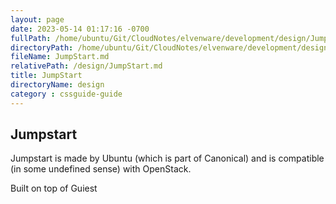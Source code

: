 ```yaml
---
layout: page
date: 2023-05-14 01:17:16 -0700
fullPath: /home/ubuntu/Git/CloudNotes/elvenware/development/design/JumpStart.md
directoryPath: /home/ubuntu/Git/CloudNotes/elvenware/development/design
fileName: JumpStart.md
relativePath: /design/JumpStart.md
title: JumpStart
directoryName: design
category : cssguide-guide
---
```


## Jumpstart

Jumpstart is made by Ubuntu (which is part of Canonical) and is compatible (in some undefined sense) with OpenStack.

Built on top of Guiest
